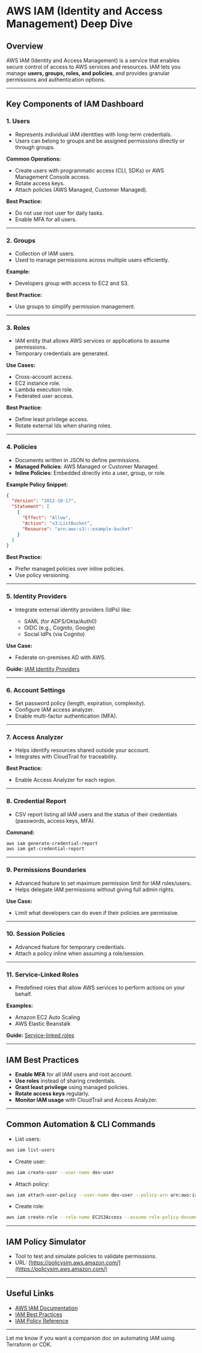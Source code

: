 # AWS IAM (Identity and Access Management) Deep Dive

## Overview

AWS IAM (Identity and Access Management) is a service that enables secure control of access to AWS services and resources. IAM lets you manage **users, groups, roles, and policies**, and provides granular permissions and authentication options.

---

## Key Components of IAM Dashboard

### 1. **Users**

* Represents individual IAM identities with long-term credentials.
* Users can belong to groups and be assigned permissions directly or through groups.

**Common Operations:**

* Create users with programmatic access (CLI, SDKs) or AWS Management Console access.
* Rotate access keys.
* Attach policies (AWS Managed, Customer Managed).

**Best Practice:**

* Do not use root user for daily tasks.
* Enable MFA for all users.

---

### 2. **Groups**

* Collection of IAM users.
* Used to manage permissions across multiple users efficiently.

**Example:**

* Developers group with access to EC2 and S3.

**Best Practice:**

* Use groups to simplify permission management.

---

### 3. **Roles**

* IAM entity that allows AWS services or applications to assume permissions.
* Temporary credentials are generated.

**Use Cases:**

* Cross-account access.
* EC2 instance role.
* Lambda execution role.
* Federated user access.

**Best Practice:**

* Define least privilege access.
* Rotate external Ids when sharing roles.

---

### 4. **Policies**

* Documents written in JSON to define permissions.
* **Managed Policies**: AWS Managed or Customer Managed.
* **Inline Policies**: Embedded directly into a user, group, or role.

**Example Policy Snippet:**

```json
{
  "Version": "2012-10-17",
  "Statement": [
    {
      "Effect": "Allow",
      "Action": "s3:ListBucket",
      "Resource": "arn:aws:s3:::example-bucket"
    }
  ]
}
```

**Best Practice:**

* Prefer managed policies over inline policies.
* Use policy versioning.

---

### 5. **Identity Providers**

* Integrate external identity providers (IdPs) like:

  * SAML (for ADFS/Okta/Auth0)
  * OIDC (e.g., Cognito, Google)
  * Social IdPs (via Cognito)

**Use Case:**

* Federate on-premises AD with AWS.

**Guide:** [IAM Identity Providers](https://docs.aws.amazon.com/IAM/latest/UserGuide/id_roles_providers.html)

---

### 6. **Account Settings**

* Set password policy (length, expiration, complexity).
* Configure IAM access analyzer.
* Enable multi-factor authentication (MFA).

---

### 7. **Access Analyzer**

* Helps identify resources shared outside your account.
* Integrates with CloudTrail for traceability.

**Best Practice:**

* Enable Access Analyzer for each region.

---

### 8. **Credential Report**

* CSV report listing all IAM users and the status of their credentials (passwords, access keys, MFA).

**Command:**

```bash
aws iam generate-credential-report
aws iam get-credential-report
```

---

### 9. **Permissions Boundaries**

* Advanced feature to set maximum permission limit for IAM roles/users.
* Helps delegate IAM permissions without giving full admin rights.

**Use Case:**

* Limit what developers can do even if their policies are permissive.

---

### 10. **Session Policies**

* Advanced feature for temporary credentials.
* Attach a policy inline when assuming a role/session.

---

### 11. **Service-Linked Roles**

* Predefined roles that allow AWS services to perform actions on your behalf.

**Examples:**

* Amazon EC2 Auto Scaling
* AWS Elastic Beanstalk

**Guide:** [Service-linked roles](https://docs.aws.amazon.com/IAM/latest/UserGuide/using-service-linked-roles.html)

---

## IAM Best Practices

* **Enable MFA** for all IAM users and root account.
* **Use roles** instead of sharing credentials.
* **Grant least privilege** using managed policies.
* **Rotate access keys** regularly.
* **Monitor IAM usage** with CloudTrail and Access Analyzer.

---

## Common Automation & CLI Commands

* List users:

```bash
aws iam list-users
```

* Create user:

```bash
aws iam create-user --user-name dev-user
```

* Attach policy:

```bash
aws iam attach-user-policy --user-name dev-user --policy-arn arn:aws:iam::aws:policy/AmazonS3ReadOnlyAccess
```

* Create role:

```bash
aws iam create-role --role-name EC2S3Access --assume-role-policy-document file://trust-policy.json
```

---

## IAM Policy Simulator

* Tool to test and simulate policies to validate permissions.
* URL: [https://policysim.aws.amazon.com/](https://policysim.aws.amazon.com/)

---

## Useful Links

* [AWS IAM Documentation](https://docs.aws.amazon.com/IAM/latest/UserGuide/introduction.html)
* [IAM Best Practices](https://docs.aws.amazon.com/IAM/latest/UserGuide/best-practices.html)
* [IAM Policy Reference](https://docs.aws.amazon.com/IAM/latest/UserGuide/reference_policies.html)

---

Let me know if you want a companion doc on automating IAM using Terraform or CDK.
